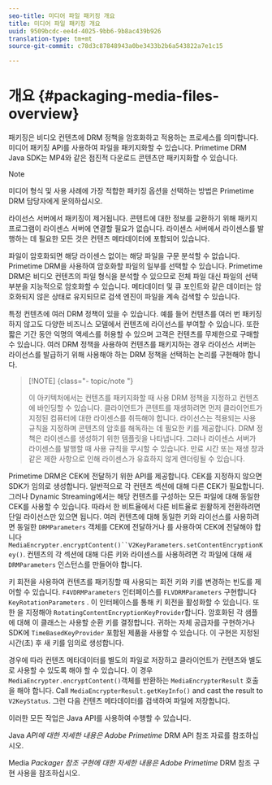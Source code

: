 ```yaml
---
seo-title: 미디어 파일 패키징 개요
title: 미디어 파일 패키징 개요
uuid: 9509bcdc-ee4d-4025-9bb6-9b8ac439b926
translation-type: tm+mt
source-git-commit: c78d3c87848943a0be3433b2b6a543822a7e1c15

---
```



# 개요 {#packaging-media-files-overview}

패키징은 비디오 컨텐츠에 DRM 정책을 암호화하고 적용하는 프로세스를 의미합니다. 미디어 패키징 API를 사용하여 파일을 패키지화할 수 있습니다. Primetime DRM Java SDK는 MP4와 같은 점진적 다운로드 콘텐츠만 패키지화할 수 있습니다.

>[!NOTE]
>
>미디어 형식 및 사용 사례에 가장 적합한 패키징 옵션을 선택하는 방법은 Primetime DRM 담당자에게 문의하십시오.

라이선스 서버에서 패키징이 제거됩니다. 콘텐트에 대한 정보를 교환하기 위해 패키지 프로그램이 라이센스 서버에 연결할 필요가 없습니다. 라이센스 서버에서 라이센스를 발행하는 데 필요한 모든 것은 컨텐츠 메타데이터에 포함되어 있습니다.

파일이 암호화되면 해당 라이센스 없이는 해당 파일을 구문 분석할 수 없습니다. Primetime DRM을 사용하여 암호화할 파일의 일부를 선택할 수 있습니다. Primetime DRM은 비디오 컨텐츠의 파일 형식을 분석할 수 있으므로 전체 파일 대신 파일의 선택 부분을 지능적으로 암호화할 수 있습니다. 메타데이터 및 큐 포인트와 같은 데이터는 암호화되지 않은 상태로 유지되므로 검색 엔진이 파일을 계속 검색할 수 있습니다.

특정 컨텐츠에 여러 DRM 정책이 있을 수 있습니다. 예를 들어 컨텐츠를 여러 번 패키징하지 않고도 다양한 비즈니스 모델에서 컨텐츠에 라이선스를 부여할 수 있습니다. 또한 짧은 기간 동안 익명의 액세스를 허용할 수 있으며 고객은 컨텐츠를 무제한으로 구매할 수 있습니다. 여러 DRM 정책을 사용하여 컨텐츠를 패키지하는 경우 라이선스 서버는 라이선스를 발급하기 위해 사용해야 하는 DRM 정책을 선택하는 논리를 구현해야 합니다.

>[!NOTE] {class=&quot;- topic/note &quot;}
>
>이 아키텍처에서는 컨텐츠를 패키지화할 때 사용 DRM 정책을 지정하고 컨텐츠에 바인딩할 수 있습니다. 클라이언트가 콘텐트를 재생하려면 먼저 클라이언트가 지정된 컴퓨터에 대한 라이센스를 취득해야 합니다. 라이선스는 적용되는 사용 규칙을 지정하며 콘텐츠의 암호를 해독하는 데 필요한 키를 제공합니다. DRM 정책은 라이센스를 생성하기 위한 템플릿을 나타냅니다. 그러나 라이센스 서버가 라이센스를 발행할 때 사용 규칙을 무시할 수 있습니다. 만료 시간 또는 재생 창과 같은 제한 사항으로 인해 라이센스가 유효하지 않게 렌더링될 수 있습니다.

Primetime DRM은 CEK에 전달하기 위한 API를 제공합니다. CEK를 지정하지 않으면 SDK가 임의로 생성합니다. 일반적으로 각 컨텐츠 섹션에 대해 다른 CEK가 필요합니다. 그러나 Dynamic Streaming에서는 해당 컨텐츠를 구성하는 모든 파일에 대해 동일한 CEK를 사용할 수 있습니다. 따라서 한 비트율에서 다른 비트율로 원활하게 전환하려면 단일 라이선스만 있으면 됩니다. 여러 컨텐츠에 대해 동일한 키와 라이선스를 사용하려면 동일한 `DRMParameters` 객체를 CEK에 전달하거나 를 사용하여 CEK에 전달해야 합니다 `MediaEncrypter.encryptContent()``V2KeyParameters.setContentEncryptionKey()`. 컨텐츠의 각 섹션에 대해 다른 키와 라이센스를 사용하려면 각 파일에 대해 새 `DRMParameters` 인스턴스를 만들어야 합니다.

키 회전을 사용하여 컨텐츠를 패키징할 때 사용되는 회전 키와 키를 변경하는 빈도를 제어할 수 있습니다. `F4VDRMParameters` 인터페이스를 `FLVDRMParameters` 구현합니다 `KeyRotationParameters` . 이 인터페이스를 통해 키 회전을 활성화할 수 있습니다. 또한 을 지정해야 `RotatingContentEncryptionKeyProvider`합니다. 암호화된 각 샘플에 대해 이 클래스는 사용할 순환 키를 결정합니다. 귀하는 자체 공급자를 구현하거나 SDK에 `TimeBasedKeyProvider` 포함된 제품을 사용할 수 있습니다. 이 구현은 지정된 시간(초) 후 새 키를 임의로 생성합니다.

경우에 따라 컨텐츠 메타데이터를 별도의 파일로 저장하고 클라이언트가 컨텐츠와 별도로 사용할 수 있도록 해야 할 수 있습니다. 이 경우 `MediaEncrypter.encryptContent()`객체를 반환하는 `MediaEncrypterResult` 호출을 해야 합니다. Call `MediaEncrypterResult.getKeyInfo()` and cast the result to `V2KeyStatus`. 그런 다음 컨텐츠 메타데이터를 검색하여 파일에 저장합니다.

이러한 모든 작업은 Java API를 사용하여 수행할 수 있습니다.

Java *API에 대한 자세한 내용은 Adobe Primetime* DRM API 참조 자료를 참조하십시오.

Media *Packager 참조 구현에 대한 자세한 내용은 Adobe Primetime* DRM 참조 구현 사용을 참조하십시오.
